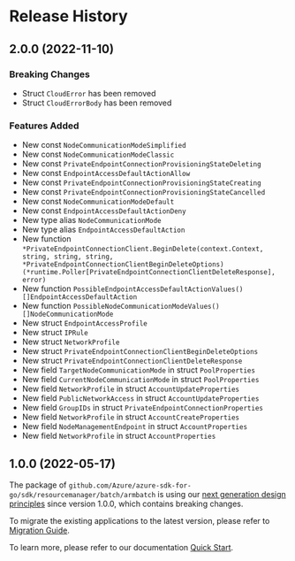 # Release History

## 2.0.0 (2022-11-10)
### Breaking Changes

- Struct `CloudError` has been removed
- Struct `CloudErrorBody` has been removed

### Features Added

- New const `NodeCommunicationModeSimplified`
- New const `NodeCommunicationModeClassic`
- New const `PrivateEndpointConnectionProvisioningStateDeleting`
- New const `EndpointAccessDefaultActionAllow`
- New const `PrivateEndpointConnectionProvisioningStateCreating`
- New const `PrivateEndpointConnectionProvisioningStateCancelled`
- New const `NodeCommunicationModeDefault`
- New const `EndpointAccessDefaultActionDeny`
- New type alias `NodeCommunicationMode`
- New type alias `EndpointAccessDefaultAction`
- New function `*PrivateEndpointConnectionClient.BeginDelete(context.Context, string, string, string, *PrivateEndpointConnectionClientBeginDeleteOptions) (*runtime.Poller[PrivateEndpointConnectionClientDeleteResponse], error)`
- New function `PossibleEndpointAccessDefaultActionValues() []EndpointAccessDefaultAction`
- New function `PossibleNodeCommunicationModeValues() []NodeCommunicationMode`
- New struct `EndpointAccessProfile`
- New struct `IPRule`
- New struct `NetworkProfile`
- New struct `PrivateEndpointConnectionClientBeginDeleteOptions`
- New struct `PrivateEndpointConnectionClientDeleteResponse`
- New field `TargetNodeCommunicationMode` in struct `PoolProperties`
- New field `CurrentNodeCommunicationMode` in struct `PoolProperties`
- New field `NetworkProfile` in struct `AccountUpdateProperties`
- New field `PublicNetworkAccess` in struct `AccountUpdateProperties`
- New field `GroupIDs` in struct `PrivateEndpointConnectionProperties`
- New field `NetworkProfile` in struct `AccountCreateProperties`
- New field `NodeManagementEndpoint` in struct `AccountProperties`
- New field `NetworkProfile` in struct `AccountProperties`


## 1.0.0 (2022-05-17)

The package of `github.com/Azure/azure-sdk-for-go/sdk/resourcemanager/batch/armbatch` is using our [next generation design principles](https://azure.github.io/azure-sdk/general_introduction.html) since version 1.0.0, which contains breaking changes.

To migrate the existing applications to the latest version, please refer to [Migration Guide](https://aka.ms/azsdk/go/mgmt/migration).

To learn more, please refer to our documentation [Quick Start](https://aka.ms/azsdk/go/mgmt).
